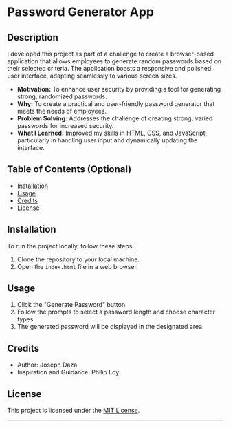 # Password Generator App

## Description
I developed this project as part of a challenge to create a browser-based application that allows employees to generate random passwords based on their selected criteria. The application boasts a responsive and polished user interface, adapting seamlessly to various screen sizes.

- **Motivation:**  To enhance user security by providing a tool for generating strong, randomized passwords.
- **Why:** To create a practical and user-friendly password generator that meets the needs of employees.
- **Problem Solving:** Addresses the challenge of creating strong, varied passwords for increased security.
- **What I Learned:** Improved my skills in HTML, CSS, and JavaScript, particularly in handling user input and dynamically updating the interface.

## Table of Contents (Optional)

- [Installation](#installation)
- [Usage](#usage)
- [Credits](#credits)
- [License](#license) 

## Installation

To run the project locally, follow these steps:

1. Clone the repository to your local machine.
2. Open the `index.html` file in a web browser.

## Usage

1. Click the "Generate Password" button.
2. Follow the prompts to select a password length and choose character types.
3. The generated password will be displayed in the designated area.

## Credits

- Author: Joseph Daza
- Inspiration and Guidance: Philip Loy

## License

This project is licensed under the [MIT License](LICENSE).

---